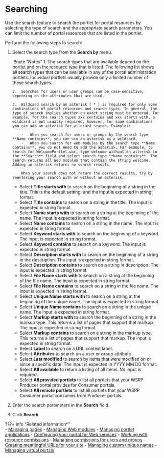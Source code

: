 # Searching

Use the search feature to search the portlet for portal resources by selecting the type of search and the appropriate search parameters. You can limit the number of portal resources that are listed in the portlet.

Perform the following steps to search:

1.  Select the search type from the **Search by** menu.

    !!!note "Notes"
        1.  The search types that are available depend on the portlet and on the resource type that is listed. The following list shows all search types that can be available in any of the portal administration portlets. Individual portlets usually provide only a limited number of these search types.
    
        2.  Searches for users or user groups can be case-sensitive, depending on the attributes that are used.
    
        3.  Wildcard search by an asterisk ( * ) is required for only some combinations of portal resources and search types. In general, the type of search implies whether an exact string must be entered. For example, for the search types xxx contains and xxx starts with, a wildcard is not usually required, however, for some combinations you can add an asterisk for wildcard search. Examples:

            -   When you search for users or groups by the search type **Name contains**, you can use an asterisk as a wildcard.
            -   When you search for web modules by the search type **Name contains**, you do not need to add the asterisk. For example, to search for WelcomePortlet.war, type welcome without an asterisk in the **Search** field and select search type **Name contains**. The search returns all Web modules that contain the string welcome. Adding an asterisk returns no search results.
        
            When your search does not return the correct results, try by reentering your search with or without an asterisk.

    -   Select **Title starts with** to search on the beginning of a string in the title. This is the default setting, and the input is expected in string format.
    -   Select **Title contains** to search on a string in the title. The input is expected in string format.
    -   Select **Name starts with** to search on a string at the beginning of the name. The input is expected in string format.
    -   Select **Name contains** to search on a string in the name. The input is expected in string format.
    -   Select **Keyword starts with** to search on the beginning of a keyword. The input is expected in string format.
    -   Select **Keyword contains** to search on a keyword. The input is expected in string format.
    -   Select **Description starts with** to search on the beginning of a string in the description. The input is expected in string format.
    -   Select **Description contains** to search on a string in description. The input is expected in string format.
    -   Select **File Name starts with** to search on a string at the beginning of the file name. The input is expected in string format.
    -   Select **File Name contains** to search on a string in the file name. The input is expected in string format.
    -   Select **Unique Name starts with** to search on a string at the beginning of the unique name. The input is expected in string format.
    -   Select **Unique Name contains** to search on a string in the unique name. The input is expected in string format.
    -   Select **Markup starts with** to search the beginning of a string in the markup type. This returns a list of pages that support that markup. The input is expected in string format.
    -   Select **Markup contains** to search on a string in the markup type. This returns a list of pages that support that markup. The input is expected in string format.
    -   Select **Label** to search on a URL context label.
    -   Select **Attributes** to search on a user or group attribute.
    -   Select **Last modified** to search by items that were modified on or since a specific date. The input is expected in YYYY MM DD format.
    -   Select **All available** to return a listing of all items. No input is required.
    -   Select **All provided portlets** to list all portlets that your WSRP Producer portal provides for Consumer portals.
    -   Select **All remote portlets** to list all portlets that your WSRP Consumer portal consumes from Producer portals.
2.  Enter the search parameters in the **Search** field.

3.  Click **Search**.


???+ info "Related information*"  
    -   [Managing pages](../../../portal_admin_tools/portal_user_interface/managing_pages/index.md)
    -   [Managing Web modules](../../../../../extend_dx/portlets_development/mng_portlets_apps_widgets/portlet_management/managing_web_modules/index.md)
    -   [Managing portlet applications](../../../../../extend_dx/portlets_development/mng_portlets_apps_widgets/portlet_management/managing_portlet_apps/index.md)
    -   [Configuring your portal for Web services](../../../../../extend_dx/portlets_development/mng_portlets_apps_widgets/portlet_management/cfg_portal_for_webservices/index.md)
    -   [Working with resource permissions](../../../../../deploy_dx/manage/security/people/authorization/controlling_access/working_with_resource_permission/index.md)
    -   [Managing permissions for users and groups](../../../../../deploy_dx/manage/security/people/authorization/controlling_access/user_group_permission/index.md)
    -   [Creating meaningful URLs for your site](../../../../../deploy_dx/manage/config_portal_behavior/h_main_url.md)
    -   [Managing custom unique names](../../../../../build_sites/portal_settings/manage_custom_unique_names/index.md)
    -   [Managing virtual portals](../../../../../build_sites/virtual_portal/wcm_mngpages_virtualportal.md)